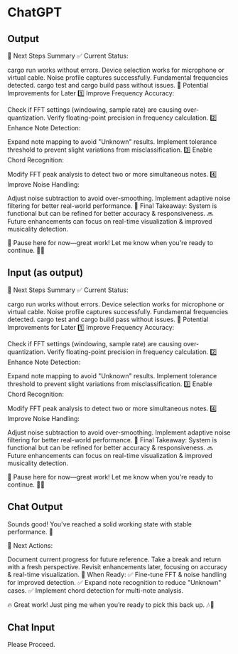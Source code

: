 # ChatGPT

## Output

📌 Next Steps Summary
✅ Current Status:

cargo run works without errors.
Device selection works for microphone or virtual cable.
Noise profile captures successfully.
Fundamental frequencies detected.
cargo test and cargo build pass without issues.
🔹 Potential Improvements for Later
1️⃣ Improve Frequency Accuracy:

Check if FFT settings (windowing, sample rate) are causing over-quantization.
Verify floating-point precision in frequency calculation.
2️⃣ Enhance Note Detection:

Expand note mapping to avoid "Unknown" results.
Implement tolerance threshold to prevent slight variations from misclassification.
3️⃣ Enable Chord Recognition:

Modify FFT peak analysis to detect two or more simultaneous notes.
4️⃣ Improve Noise Handling:

Adjust noise subtraction to avoid over-smoothing.
Implement adaptive noise filtering for better real-world performance.
🚀 Final Takeaway:
System is functional but can be refined for better accuracy & responsiveness.
🔜 Future enhancements can focus on real-time visualization & improved musicality detection.

📌 Pause here for now—great work! Let me know when you're ready to continue. 🎵🔥

## Input (as output)

📌 Next Steps Summary
✅ Current Status:

cargo run works without errors.
Device selection works for microphone or virtual cable.
Noise profile captures successfully.
Fundamental frequencies detected.
cargo test and cargo build pass without issues.
🔹 Potential Improvements for Later
1️⃣ Improve Frequency Accuracy:

Check if FFT settings (windowing, sample rate) are causing over-quantization.
Verify floating-point precision in frequency calculation.
2️⃣ Enhance Note Detection:

Expand note mapping to avoid "Unknown" results.
Implement tolerance threshold to prevent slight variations from misclassification.
3️⃣ Enable Chord Recognition:

Modify FFT peak analysis to detect two or more simultaneous notes.
4️⃣ Improve Noise Handling:

Adjust noise subtraction to avoid over-smoothing.
Implement adaptive noise filtering for better real-world performance.
🚀 Final Takeaway:
System is functional but can be refined for better accuracy & responsiveness.
🔜 Future enhancements can focus on real-time visualization & improved musicality detection.

📌 Pause here for now—great work! Let me know when you're ready to continue. 🎵🔥

## Chat Output

Sounds good! You've reached a solid working state with stable performance. 🚀

📌 Next Actions:

Document current progress for future reference.
Take a break and return with a fresh perspective.
Revisit enhancements later, focusing on accuracy & real-time visualization.
🎯 When Ready:
✅ Fine-tune FFT & noise handling for improved detection.
✅ Expand note recognition to reduce "Unknown" cases.
✅ Implement chord detection for multi-note analysis.

🔥 Great work! Just ping me when you’re ready to pick this back up. 🎶🔬

## Chat Input

Please Proceed.
